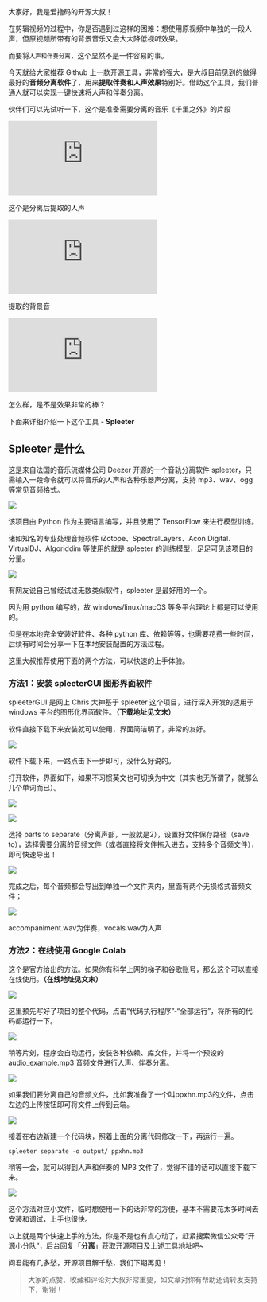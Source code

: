 
大家好，我是爱撸码的开源大叔！

在剪辑视频的过程中，你是否遇到过这样的困难：想使用原视频中单独的一段人声，但原视频所带有的背景音乐又会大大降低视听效果。

而要将`人声和伴奏分离`，这个显然不是一件容易的事。

今天就给大家推荐 Github 上一款开源工具，非常的强大，是大叔目前见到的做得最好的**音频分离软件**了，用来**提取伴奏和人声效果**特别好。借助这个工具，我们普通人就可以实现一键快速将人声和伴奏分离。

伙伴们可以先试听一下，这个是准备需要分离的音乐《千里之外》的片段

<iframe frameborder="0" src="https://v.qq.com/txp/iframe/player.html?vid=l3310xr8lr7" allowFullScreen="true"></iframe>


这个是分离后提取的人声

<iframe frameborder="0" src="https://v.qq.com/txp/iframe/player.html?vid=e3310uzsr3c" allowFullScreen="true"></iframe>

提取的背景音

<iframe frameborder="0" src="https://v.qq.com/txp/iframe/player.html?vid=u3310bcxmci" allowFullScreen="true"></iframe>

怎么样，是不是效果非常的棒？

下面来详细介绍一下这个工具 - **Spleeter**


## Spleeter 是什么
这是来自法国的音乐流媒体公司 Deezer 开源的一个音轨分离软件 spleeter，只需输入一段命令就可以将音乐的人声和各种乐器声分离，支持 mp3、wav、ogg 等常见音频格式。

![](https://gitee.com/eternalpal/images-bed/raw/master/img_20211012/logo.jpg)


该项目由 Python 作为主要语言编写，并且使用了 TensorFlow 来进行模型训练。

诸如知名的专业处理音频软件 iZotope、SpectralLayers、Acon Digital、VirtualDJ、Algoriddim 等使用的就是 spleeter 的训练模型，足足可见该项目的分量。

![](https://gitee.com/eternalpal/images-bed/raw/master/img_20211012/图片.png)

有网友说自己曾经试过无数类似软件，spleeter 是最好用的一个。

因为用 python 编写的，故 windows/linux/macOS 等多平台理论上都是可以使用的。

但是在本地完全安装好软件、各种 python 库、依赖等等，也需要花费一些时间，后续有时间会分享一下在本地安装配置的方法过程。

这里大叔推荐使用下面的两个方法，可以快速的上手体验。

### 方法1：安装 spleeterGUI 图形界面软件

spleeterGUI 是网上 Chris 大神基于 spleeter 这个项目，进行深入开发的适用于 windows 平台的图形化界面软件。**（下载地址见文末）**


软件直接下载下来安装就可以使用，界面简洁明了，非常的友好。

![](https://gitee.com/eternalpal/images-bed/raw/master/img_20211012/图片6.jpg)

软件下载下来，一路点击下一步即可，没什么好说的。

打开软件，界面如下，如果不习惯英文也可切换为中文（其实也无所谓了，就那么几个单词而已）。

![](https://gitee.com/eternalpal/images-bed/raw/master/img_20211012/图片7.jpg)

![](https://gitee.com/eternalpal/images-bed/raw/master/img_20211012/图片8.jpg)


选择 parts to separate（分离声部，一般就是2），设置好文件保存路径（save to），选择需要分离的音频文件（或者直接将文件拖入进去，支持多个音频文件），即可快速导出！


![](https://gitee.com/eternalpal/images-bed/raw/master/img_20211012/图片9.jpg)


完成之后，每个音频都会导出到单独一个文件夹内，里面有两个无损格式音频文件；

![](https://gitee.com/eternalpal/images-bed/raw/master/img_20211012/图片10.jpg)


accompaniment.wav为伴奏，vocals.wav为人声


### 方法2：在线使用 Google Colab

这个是官方给出的方法。如果你有科学上网的梯子和谷歌账号，那么这个可以直接在线使用。**（在线地址见文末）**


![](https://gitee.com/eternalpal/images-bed/raw/master/img_20211012/图片1.jpg)


这里预先写好了项目的整个代码，点击“代码执行程序”-“全部运行”，将所有的代码都运行一下。

![](https://gitee.com/eternalpal/images-bed/raw/master/img_20211012/图片2.jpg)


稍等片刻，程序会自动运行，安装各种依赖、库文件，并将一个预设的audio_example.mp3 音频文件进行人声、伴奏分离。

![](https://gitee.com/eternalpal/images-bed/raw/master/img_20211012/图片3.jpg)


如果我们要分离自己的音频文件，比如我准备了一个叫ppxhn.mp3的文件，点击左边的上传按钮即可将文件上传到云端。

![](https://gitee.com/eternalpal/images-bed/raw/master/img_20211012/图片4.jpg)


接着在右边新建一个代码块，照着上面的分离代码修改一下，再运行一遍。

```
spleeter separate -o output/ ppxhn.mp3
```
稍等一会，就可以得到人声和伴奏的 MP3 文件了，觉得不错的话可以直接下载下来。

![](https://gitee.com/eternalpal/images-bed/raw/master/img_20211012/图片5.jpg)


这个方法对应小文件，临时想使用一下的话非常的方便，基本不需要花太多时间去安装和调试，上手也很快。

以上就是两个快速上手的方法，你是不是也有点心动了，赶紧搜索微信公众号“开源小分队”，后台回复「**分离**」获取开源项目及上述工具地址吧~

问君能有几多愁，开源项目解千愁，我们下期再见！

> 大家的点赞、收藏和评论对大叔非常重要，如文章对你有帮助还请转发支持下，谢谢！


